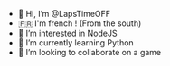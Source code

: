 - 👋 Hi, I’m @LapsTimeOFF
- 🇫🇷 I'm french ! (From the south)
- 👀 I’m interested in NodeJS
- 🌱 I’m currently learning Python
- 💞️ I’m looking to collaborate on a game

<!---
LapsTimeOFF/LapsTimeOFF is a ✨ special ✨ repository because its `README.md` (this file) appears on your GitHub profile.
You can click the Preview link to take a look at your changes.
--->

